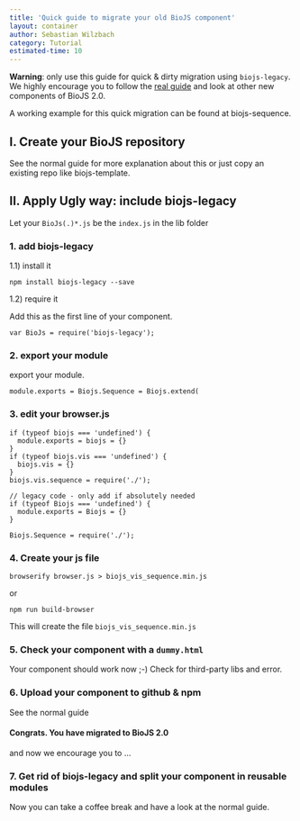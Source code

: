 ```yaml
---
title: 'Quick guide to migrate your old BioJS component'
layout: container
author: Sebastian Wilzbach
category: Tutorial
estimated-time: 10 
---
```


**Warning**: only use this guide for quick & dirty migration using `biojs-legacy`.
We highly encourage you to follow the [real guide](/howToCreateComponent.html) and look at other new components of BioJS 2.0.

A working example for this quick migration can be found at biojs-sequence.


I. Create your BioJS repository
-------------------------------

See the normal guide for more explanation about this or just copy an existing repo like biojs-template.


II. Apply Ugly way: include biojs-legacy
--------------------------------

Let your `BioJs(.)*.js` be the `index.js` in the lib folder


### 1. add  biojs-legacy

  1.1) install it 

```
npm install biojs-legacy --save
```

  1.2) require it 

Add this as the first line of your component.

```
var BioJs = require('biojs-legacy');
```

### 2. export your module
 
export your module.
 
```
module.exports = Biojs.Sequence = Biojs.extend(
```


### 3. edit your browser.js

```
if (typeof biojs === 'undefined') {
  module.exports = biojs = {}
}
if (typeof biojs.vis === 'undefined') {
  biojs.vis = {}
}
biojs.vis.sequence = require('./');

// legacy code - only add if absolutely needed
if (typeof Biojs === 'undefined') {
  module.exports = Biojs = {}
}

Biojs.Sequence = require('./');
```

### 4. Create your js file

```
browserify browser.js > biojs_vis_sequence.min.js
```

or 

```
npm run build-browser
```

This will create the file `biojs_vis_sequence.min.js`

### 5. Check your component with a `dummy.html`

Your component should work now ;-)
Check for third-party libs and error.

### 6. Upload your component to github & npm 

See the normal guide

#### Congrats. You have migrated to BioJS 2.0

and now we encourage you to ... 

### 7. Get rid of biojs-legacy and split your component in reusable modules

Now you can take a coffee break and have a look at the normal guide.
 